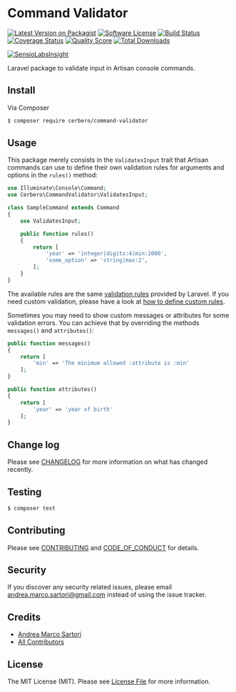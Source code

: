 # Command Validator

[![Latest Version on Packagist][ico-version]][link-packagist]
[![Software License][ico-license]](LICENSE.md)
[![Build Status][ico-travis]][link-travis]
[![Coverage Status][ico-scrutinizer]][link-scrutinizer]
[![Quality Score][ico-code-quality]][link-code-quality]
[![Total Downloads][ico-downloads]][link-downloads]

[![SensioLabsInsight][ico-sensiolabs]][link-sensiolabs]

Laravel package to validate input in Artisan console commands.

## Install

Via Composer

``` bash
$ composer require cerbero/command-validator
```

## Usage

This package merely consists in the `ValidatesInput` trait that Artisan commands can use to define their own validation rules for arguments and options in the `rules()` method:

``` php
use Illuminate\Console\Command;
use Cerbero\CommandValidator\ValidatesInput;

class SampleCommand extends Command
{
    use ValidatesInput;

    public function rules()
    {
        return [
            'year' => 'integer|digits:4|min:2000',
            'some_option' => 'string|max:2',
        ];
    }
}
```

The available rules are the same [validation rules][link-rules] provided by Laravel. If you need custom validation, please have a look at [how to define custom rules][link-custom-rules].

Sometimes you may need to show custom messages or attributes for some validation errors. You can achieve that by overriding the methods `messages()` and `attributes()`:

``` php
public function messages()
{
    return [
        'min' => 'The minimum allowed :attribute is :min'
    ];
}

public function attributes()
{
    return [
        'year' => 'year of birth'
    ];
}
```

## Change log

Please see [CHANGELOG](CHANGELOG.md) for more information on what has changed recently.

## Testing

``` bash
$ composer test
```

## Contributing

Please see [CONTRIBUTING](CONTRIBUTING.md) and [CODE_OF_CONDUCT](CODE_OF_CONDUCT.md) for details.

## Security

If you discover any security related issues, please email andrea.marco.sartori@gmail.com instead of using the issue tracker.

## Credits

- [Andrea Marco Sartori][link-author]
- [All Contributors][link-contributors]

## License

The MIT License (MIT). Please see [License File](LICENSE.md) for more information.

[ico-version]: https://img.shields.io/packagist/v/cerbero/command-validator.svg?style=flat-square
[ico-license]: https://img.shields.io/badge/license-MIT-brightgreen.svg?style=flat-square
[ico-travis]: https://img.shields.io/travis/cerbero90/command-validator/master.svg?style=flat-square
[ico-scrutinizer]: https://img.shields.io/scrutinizer/coverage/g/cerbero90/command-validator.svg?style=flat-square
[ico-code-quality]: https://img.shields.io/scrutinizer/g/cerbero90/command-validator.svg?style=flat-square
[ico-downloads]: https://img.shields.io/packagist/dt/cerbero/command-validator.svg?style=flat-square
[ico-sensiolabs]: https://insight.sensiolabs.com/projects/756ebffa-7aa3-464c-a7a4-3f09e37f897a/big.png

[link-packagist]: https://packagist.org/packages/cerbero/command-validator
[link-travis]: https://travis-ci.org/cerbero90/command-validator
[link-scrutinizer]: https://scrutinizer-ci.com/g/cerbero90/command-validator/code-structure
[link-code-quality]: https://scrutinizer-ci.com/g/cerbero90/command-validator
[link-downloads]: https://packagist.org/packages/cerbero/command-validator
[link-author]: https://github.com/cerbero90
[link-contributors]: ../../contributors
[link-sensiolabs]: https://insight.sensiolabs.com/projects/756ebffa-7aa3-464c-a7a4-3f09e37f897a
[link-rules]: https://laravel.com/docs/validation#available-validation-rules
[link-custom-rules]: https://laravel.com/docs/validation#custom-validation-rules
